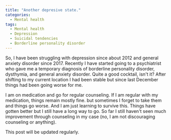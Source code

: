 ```yaml
---
title: "Another depresive state."
categories:
  - Mental health
tags:
  - Mental health
  - Depression
  - Suicidal tendencies
  - Borderline personality disorder
---
```


So, I have been struggling with depression since about 2012 and general anxiety disorder since 2017. Recently I have started going to a psychiatrist who gave me a temporary diagnosis of borderline personality disorder, dysthymia, and general anxiety disorder. Quite a good cocktail, isn't it? After shifting to my current location I had been stable but since last December things had been going worse for me. 

I am on medication and go for regular counseling. If I am regular with my medication, things remain mostly fine. but sometimes I forget to take them and things go worse. And I am just learning to survive this. Things have gotten better but I still have a long way to go. So far I still haven't seen much improvement through counseling in my case (no, I am not discouraging counseling or anything). 

This post will be updated regularly.